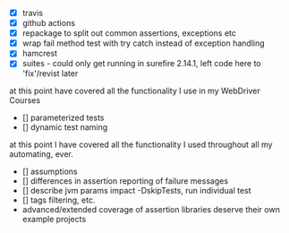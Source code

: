 - [x] travis
- [x] github actions
- [x] repackage to split out common assertions, exceptions etc
- [x] wrap fail method test with try catch instead of exception handling
- [x] hamcrest
- [x] suites - could only get running in surefire 2.14.1, left code here to 'fix'/revist later

at this point have covered all the functionality I use in my WebDriver Courses

- [] parameterized tests
- [] dynamic test naming

at this point I have covered all the functionality I used throughout all my automating, ever.

- [] assumptions
- [] differences in assertion reporting of failure messages
- [] describe jvm params impact -DskipTests, run individual test
- [] tags filtering, etc.
- advanced/extended coverage of assertion libraries deserve their own example projects 
